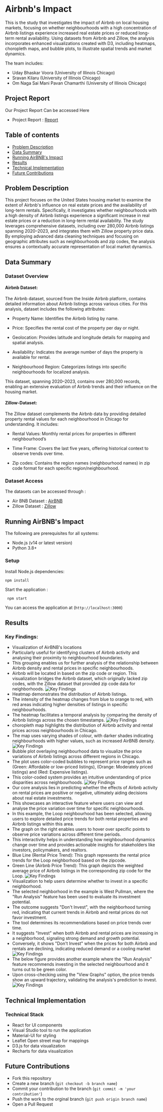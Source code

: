 # Airbnb's Impact

This is the study that investigates the impact of Airbnb on local housing markets, focusing on whether neighbourhoods with a high concentration of Airbnb listings experience increased real estate prices or reduced long-term rental availability. Using datasets from Airbnb and Zillow, the analysis incorporates enhanced visualizations created with D3, including heatmaps, choropleth maps, and bubble plots, to illustrate spatial trends and market dynamics.


The team includes:

* Uday Bhaskar Voora (University of Illinois Chicago)
* Sravan Kilaru (University of Illinois Chicago)
* Om Naga Sai Mani Pavan Chamarthi (University of Illinois Chicago)

## Project Report
Our Project Report Can be accessed Here
* Project Report : [Report](https://drive.google.com/file/d/1n9_TVA_K15iqKD7MOheAKIiJY_6PkhZv/view?usp=sharing)

## Table of contents

   * [Problem Description](#Problem-Description)
   * [Data Summary](#Data-Summary)
   * [Running AirBNB's Impact](#Running-AirBNB's-Impact)
   * [Results](#Results)
   * [Technical Implementation](#Technical-Implementation)
   * [Future Contributions](#Future-contributions)


## Problem Description

This project focuses on the United States housing market to examine the extent of Airbnb's influence on real estate prices and the availability of long-term rentals. Specifically, it investigates whether neighbourhoods with a high density of Airbnb listings experience a significant increase in real estate prices or a reduction in long-term rental availability. The study leverages comprehensive datasets, including over 280,000 Airbnb listings spanning 2020–2023, and integrates them with Zillow property price data. By employing advanced data cleaning techniques and focusing on geographic attributes such as neighbourhoods and zip codes, the analysis ensures a contextually accurate representation of local market dynamics. 


## Data Summary
### Dataset Overview

#### Airbnb Dataset:
The Airbnb dataset, sourced from the Inside Airbnb platform, contains detailed information about Airbnb listings across various cities. For this analysis, dataset includes the following attributes: 

* Property Name: Identifies the Airbnb listing by name. 

* Price: Specifies the rental cost of the property per day or night. 

* Geolocation: Provides latitude and longitude details for mapping and spatial analysis. 

* Availability: Indicates the average number of days the property is available for rental. 

* Neighbourhood Region: Categorizes listings into specific neighbourhoods for localized analysis. 

This dataset, spanning 2020–2023, contains over 280,000 records, enabling an extensive evaluation of Airbnb trends and their influence on the housing market.

#### Zillow-Dataset: 
The Zillow dataset complements the Airbnb data by providing detailed property rental values for each neighbourhood in Chicago for understanding. It includes: 

* Rental Values: Monthly rental prices for properties in different neighbourhood’s 

* Time Frame: Covers the last five years, offering historical context to observe trends over time. 

* Zip codes: Contains the region names (neighbourhood names) in zip code format for each specific region/neighbourhood. 

### Dataset Access
The datasets can be accessed through : 
* Air BNB Dataset : [AirBNB](https://insideairbnb.com/get-the-data/)
* Zillow Dataset : [Zillow](https://www.zillow.com/research/data/)


## Running AirBNB's Impact
The following are prerequisites for all systems:
* Node.js (v14 or latest version)
* Python 3.8+

### Setup 
Install Node.js dependencies:
	
 	npm install

Start the application :

 	 npm start

You can access the application at (```http://localhost:3000```)
## Results
### Key Findings:
* Visualization of AirBNB's locations
* Particularly useful for identifying clusters of Airbnb activity and analysing their proximity to neighbourhood boundaries.
* This grouping enables us for further analysis of the relationship between Airbnb density and rental prices in specific neighbourhoods.
* Airbnb will be located in based on the zip code or region. This visualization bridges the Airbnb dataset, which originally lacked zip codes, with the Zillow dataset that provided zip code data for neighborhoods.
![Key Findings](./images/neighboorhood-analysis.png)
* Heatmap demonstrates the distribution of Airbnb listings.
* The intensity of the heatmap changes from blue to orange to red, with red areas indicating higher densities of listings in specific neighbourhoods.
* The heatmap facilitates a temporal analysis by comparing the density of Airbnb listings across the chosen timestamps.
![Key Findings](./images/heatmap.png)
* choropleth map highlights the distribution of Airbnb activity and rental prices across neighbourhoods in Chicago.
* The map uses varying shades of colour, with darker shades indicating neighbourhoods with higher values, such as increased AirBNB density.
![Key Findings](./images/chrolopeth.png)
* Bubble plot overlaying neighbourhood data to visualize the price variations of Airbnb listings across different regions in Chicago.
* The plot uses color-coded bubbles to represent price ranges such as (Green: Affordable or low-priced listings), (Orange: Moderately priced listings) and (Red: Expensive listings). 
* This color-coded system provides an intuitive understanding of price disparities across neighbourhoods.
![Key Findings](./images/bubblemap.png)
* Our core analysis lies in predicting whether the effects of Airbnb activity on rental prices are positive or negative, ultimately aiding decisions about real estate investments. 
* This showcases an interactive feature where users can view and analyse the price variation over time for specific neighbourhoods. 
* In this example, the Loop neighbourhood has been selected, allowing users to explore detailed price trends for both rental properties and Airbnb listings within this area.
* The graph on the right enables users to hover over specific points to observe price variations across different time periods.
* This interactivity helps in understanding how neighbourhood dynamics change over time and provides actionable insights for stakeholders like investors, policymakers, and realtors.
* Blue Line (Rental Price Trend): This graph represents the rental price trends for the Loop neighborhood based on the zipcode.
* Green Line (Airbnb Price Trend): This graph depicts the weighted average price of Airbnb listings in the corresponding zip code for the Loop.
![Key Findings](./images/analysis.png)
*  Visualization to help users determine whether to invest in a specific neighborhood.
*  The selected neighborhood in the example is West Pullman, where the "Run Analysis" feature has been used to evaluate its investment potential.
*  The outcome suggests "Don't Invest", with the neighborhood turning red, indicating that current trends in Airbnb and rental prices do not favor investment. 
* The tool determines its recommendations based on price trends over time.
* It suggests "Invest" when both Airbnb and rental prices are increasing in a neighborhood, signaling strong demand and 
growth potential.
* Conversely, it shows "Don't Invest" when the prices for both Airbnb and rentals are declining, indicating reduced demand or a cooling market
![Key Findings](./images/west-pullman.png)
* The below figure provides another example where the "Run Analysis" feature recommends investing in the selected neighbourhood and it turns out to be green color.
* Upon cross-checking using the "View Graphs" option, the price trends show an upward trajectory, validating the analysis's prediction to invest. 
![Key Findings](./images/loop.png)
## Technical Implementation
### Technical Stack
* React for UI components
* Visual Studio tool to run the application
* Material-UI for styling
* Leaflet Open street map for mappings
* D3.js for data visualization
* Recharts for data visualization

## Future Contributions
* Fork this repository
* Create a new branch (```git checkout -b branch name```)
* Commit your contribution to the branch (```git commit -m 'your contribution'```)
* Push the work to the orginal branch (```git push origin branch name```)
* Open a Pull Request


